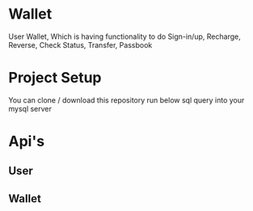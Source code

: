 # Wallet
User Wallet, Which is having functionality to do Sign-in/up, Recharge, Reverse, Check Status, Transfer, Passbook
# Project Setup
You can clone / download this repository
run below sql query into your mysql server
# Api's
## User
## Wallet

